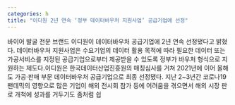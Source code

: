 ```yaml
---
categories: h
title: "이디원 2년 연속 ‘정부 데이터바우처 지원사업’ 공급기업에 선정"
---
```

바이어 발굴 전문 브랜드 이디원이 데이터바우처 공급기업에 2년 연속 선정됐다고 밝혔다. 데이터바우처 지원사업은 수요기업의 데이터 활용 목적에 따라 필요한 데이터 또는 가공서비스를 지정된 공급기업으로부터 제공받을 수 있도록 정부가 바우처 형식으로 지원하는 제도다.이디원은 한국데이터산업진흥원의 매칭심사를 거쳐 2021년에 이어 올해도 가공‧판매 부문 데이터바우처 공급기업으로 최종 선정됐다. 지난 2~3년간 코로나19 팬데믹의 영향으로 많은 기업이 해외 전시회 참가 등에 어려움을 겪으면서 해외 시장 판로 개척에 성과를 거두기도 좀처럼 쉽